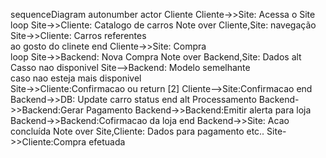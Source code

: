 sequenceDiagram
    autonumber
    actor Cliente
    Cliente->>Site: Acessa o Site
    loop 
        Site->>Cliente: Catalogo de carros
        Note over Cliente,Site: navegação
        Site->>Cliente: Carros referentes <br/>ao gosto do clinete
     end
        Cliente->>Site: Compra  
         loop
            Site->>Backend: Nova Compra
            Note over Backend,Site: Dados
            alt Casso nao disponivel
            Site-->Backend: Modelo semelhante <br/> caso nao esteja mais disponivel   
            Site->>Cliente:Confirmacao ou return [2]
            Cliente-->Site:Confirmacao
            end
            Backend->>DB: Update carro status
        end
        alt  Processamento 
        Backend->>Backend:Gerar Pagamento
        Backend->>Backend:Emitir alerta para loja
         Backend->>Backend:Cofirmacao da loja
        end
        Backend->>Site: Acao concluída
        Note over Site,Cliente: Dados para pagamento etc..
        Site->>Cliente:Compra efetuada